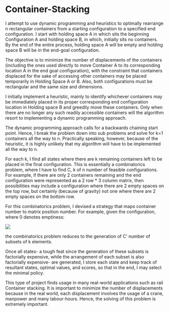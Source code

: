 # Container-Stacking
I attempt to use dynamic programming and heuristics to optimally rearrange n rectangular containers from a starting configuration to a specified end configuration. I start with holding space A in which sits the beginning Configuration A and holding space B, in which, initially sits no containers. By the end of the entire process, holding space A will be empty and holding space B will be in the end-goal configuration. 

The objective is to minimize the number of displacements of the containers (including the ones used directly to move Container A to its corresponding location A in the end goal configuration), with the constraint that containers displaced for the sake of accessing other containers may be placed temporarily in Holding Space A or B. Also, both configurations must be rectangular and the same size and dimensions. 

I initially implement a heuristic, mainly to identify whichever containers may be immediately placed in its proper corresponding end configuration location in Holding space B and greedily move these containers. Only when there are no longer any such readily accessible containers will the algorithm resort to implementing a dynamic programming approach.

The dynamic programming approach calls for a backwards chaining start point. Hence, I break the problem down into sub problems and solve for k=1 containers all the way to n. Practically speaking, however, because of the heuristic, it is highly unlikely that my algorithm will have to be implemented all the way to n. 

For each k, I find all states where there are k remaining containers left to be placed in the final configuration. This is essentially a combinatorics problem, where I have to find C, k of n number of feasible configurations. For example, if there are only 2 containers remaining and the end configuration were represented as a 2 row * 3 column matrix, then possibilities may include a configuration where there are 2 empty spaces on the top row, but certainly (because of gravity) not one where there are 2 empty spaces on the bottom row. 

For this combinatorics problem, I devised a strategy that maps container number to matrix position number. For example, given the configuration, where 0 denotes emptiness:

<img src="https://latex.codecogs.com/gif.latex? \begin{vmatrix}
0&0&3\\
4&5&6\\
\end{vmatrix} " />

the combinatorics problem reduces to the generation of C' number of subsets of k elements. 

Once all states- a tough feat since the generation of these subsets is factorially expensive, while the arrangement of each subset is also factorially expensive- are generated, I store each state and keep track of resultant states, optimal values, and scores, so that in the end, I may select the minimal policy. 

This type of project finds usage in many real-world applications such as rail Container stacking. It is important to minimize the number of displacements because in the real world, each displacement involves the usage of a crane, manpower and many labour-hours. Hence, the solving of this problem is extremely important. 

